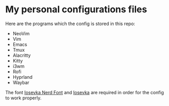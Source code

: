 # My personal configurations files

Here are the programs which the config is stored in this repo:
* NeoVim
* Vim
* Emacs
* Tmux
* Alacritty
* Kitty
* i3wm
* Rofi
* Hyprland
* Waybar

The font [Iosevka Nerd Font](https://github.com/ryanoasis/nerd-fonts/releases/download/v3.3.0/Iosevka.zip) and [Iosevka](https://github.com/be5invis/Iosevka/releases) are required in order for the config to work properly.
